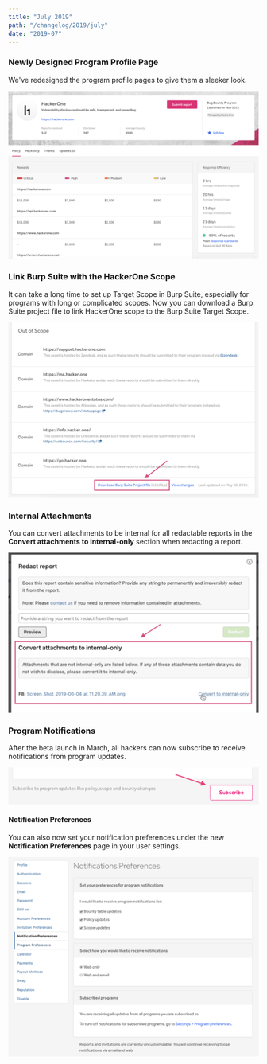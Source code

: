 ```yaml
---
title: "July 2019"
path: "/changelog/2019/july"
date: "2019-07"
---
```


### Newly Designed Program Profile Page
We've redesigned the program profile pages to give them a sleeker look.

![Revamped program profile page](./images/july_2019_program_page.png)

### Link Burp Suite with the HackerOne Scope
It can take a long time to set up Target Scope in Burp Suite, especially for programs with long or complicated scopes. Now you can download a Burp Suite project file to link HackerOne scope to the Burp Suite Target Scope.

![link to download burp suite file](./images/july_2019_download_burp_suite_file.png)

### Internal Attachments
You can convert attachments to be internal for all redactable reports in the **Convert attachments to internal-only** section when redacting a report.

![convert attachments to internal-only](./images/july_2019_convert_attachments_internal.png)

### Program Notifications 
After the beta launch in March, all hackers can now subscribe to receive notifications from program updates.

![subscribe button](./images/mar_2019_program_notifications-2.png)

#### Notification Preferences
You can also now set your notification preferences under the new **Notification Preferences** page in your user settings.  

![Notification Preferences](./images/july_2019_notification_preferences.png)

